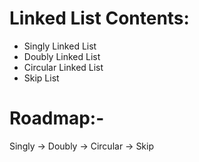 # Linked List Contents:
* Singly Linked List
* Doubly Linked List
* Circular Linked List
* Skip List


# Roadmap:-


  Singly -> Doubly -> Circular -> Skip
